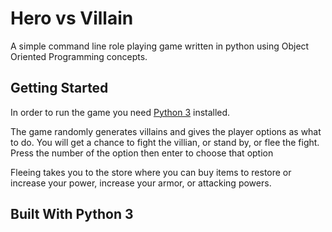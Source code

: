 # Hero vs Villain

A simple command line role playing game written in python using Object Oriented Programming concepts.

## Getting Started
In order to run the game you need [Python 3](https://www.python.org/ftp/python/3.7.4/python-3.7.4-macosx10.9.pkg) installed. 


The game randomly generates villains and gives the player options as what to do.
You will get a chance to fight the villian, or stand by, or flee the fight.
Press the number of the option then enter to choose that option

Fleeing takes you to the store where you can buy items to restore or increase your power, increase your armor, 
or attacking powers.



## Built With Python 3
